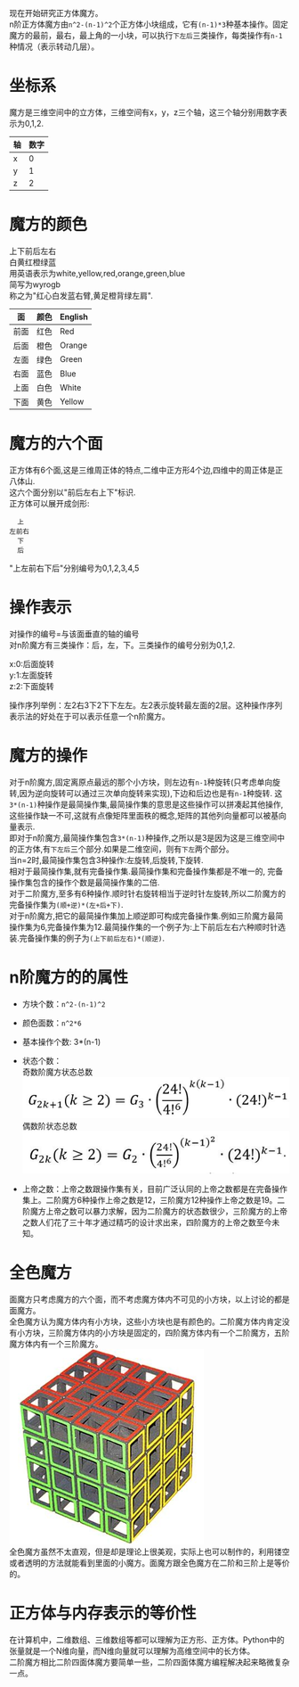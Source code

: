 现在开始研究正方体魔方。  
n阶正方体魔方由`n^2-(n-1)^2`个正方体小块组成，它有`(n-1)*3`种基本操作。固定魔方的最前，最右，最上角的一小块，可以执行`下左后`三类操作，每类操作有`n-1`种情况（表示转动几层）。

# 坐标系
魔方是三维空间中的立方体，三维空间有x，y，z三个轴，这三个轴分别用数字表示为0,1,2.

|轴|数字|
|---|---|
|x|0|
|y|1|
|z|2|

# 魔方的颜色
上下前后左右    
白黄红橙绿蓝    
用英语表示为white,yellow,red,orange,green,blue    
简写为wyrogb    
称之为"红心白发蓝右臂,黄足橙背绿左肩".  

| 面 | 颜色 |English| 
|---|---|---|
| 前面 | 红色 | Red |
| 后面 | 橙色 | Orange|
| 左面 | 绿色 |Green|
| 右面 | 蓝色 |Blue|
| 上面 | 白色 |White|
| 下面 | 黄色 |Yellow|

# 魔方的六个面
正方体有6个面,这是三维周正体的特点,二维中正方形4个边,四维中的周正体是正八体山.  
这六个面分别以"前后左右上下"标识.  
正方体可以展开成剑形:
```plain
  上  
左前右  
  下  
  后  
```
"上左前右下后"分别编号为0,1,2,3,4,5  


# 操作表示
对操作的编号=与该面垂直的轴的编号  
对n阶魔方有三类操作：后，左，下。三类操作的编号分别为0,1,2.

x:0:后面旋转  
y:1:左面旋转  
z:2:下面旋转  
 
操作序列举例：左2右3下2下下左左。左2表示旋转最左面的2层。这种操作序列表示法的好处在于可以表示任意一个n阶魔方。

# 魔方的操作
对于n阶魔方,固定离原点最远的那个小方块，则左边有`n-1`种旋转(只考虑单向旋转,因为逆向旋转可以通过三次单向旋转来实现),下边和后边也是有`n-1`种旋转.
这`3*(n-1)`种操作是最简操作集,最简操作集的意思是这些操作可以拼凑起其他操作,这些操作缺一不可,这就有点像矩阵里面秩的概念,矩阵的其他列向量都可以被基向量表示.  
即对于n阶魔方,最简操作集包含`3*(n-1)`种操作,之所以是3是因为这是三维空间中的正方体,有`下左后`三个部分.如果是二维空间，则有`下左`两个部分。  
当n=2时,最简操作集包含3种操作:左旋转,后旋转,下旋转.  
相对于最简操作集,就有完备操作集.最简操作集和完备操作集都是不唯一的,  完备操作集包含的操作个数是最简操作集的二倍.  
对于二阶魔方,至多有6种操作.顺时针右旋转相当于逆时针左旋转,所以二阶魔方的完备操作集为`(顺+逆)*(左+后+下)`.  
对于n阶魔方,把它的最简操作集加上顺逆即可构成完备操作集.例如三阶魔方最简操作集为6,完备操作集为12.最简操作集的一个例子为:上下前后左右六种顺时针选装.完备操作集的例子为`(上下前后左右)*(顺逆)`.  


# n阶魔方的的属性
* 方块个数：`n^2-(n-1)^2`
* 颜色面数：`n^2*6`
* 基本操作个数: 3\*(n-1)
* 状态个数：  
 奇数阶魔方状态总数
![奇数阶魔方状态总数](./res/odd-state-count.jpg)
 偶数阶状态总数
![偶数阶魔方状态总数](./res/even-state-count.jpg)

* 上帝之数：上帝之数跟操作集有关，目前广泛认同的上帝之数都是在完备操作集上。二阶魔方6种操作上帝之数是12，三阶魔方12种操作上帝之数是19。二阶魔方上帝之数可以暴力求解，因为二阶魔方的状态数很少，三阶魔方的上帝之数人们花了三十年才通过精巧的设计求出来，四阶魔方的上帝之数至今未知。


# 全色魔方
面魔方只考虑魔方的六个面，而不考虑魔方体内不可见的小方块，以上讨论的都是面魔方。  
全色魔方认为魔方体内有小方块，这些小方块也是有颜色的。二阶魔方体内肯定没有小方块，三阶魔方体内的小方块是固定的，四阶魔方体内有一个二阶魔方，五阶魔方体内有一个三阶魔方。  
![全色魔方](res/全色魔方.jpg)  
全色魔方虽然不太直观，但是却是理论上很美观，实际上也可以制作的，利用镂空或者透明的方法就能看到里面的小魔方。面魔方跟全色魔方在二阶和三阶上是等价的。

# 正方体与内存表示的等价性
在计算机中，二维数组、三维数组等都可以理解为正方形、正方体。Python中的张量就是一个N维向量，而N维向量就可以理解为高维空间中的长方体。  
二阶魔方相比二阶四面体魔方要简单一些，二阶四面体魔方编程解决起来略微复杂一点。  